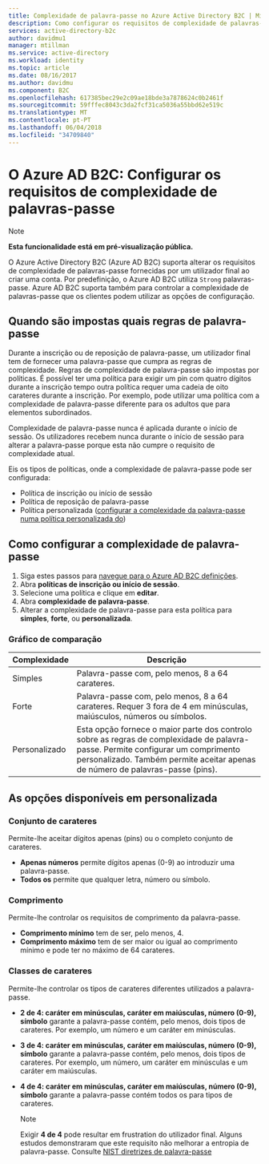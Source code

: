 ```yaml
---
title: Complexidade de palavra-passe no Azure Active Directory B2C | Microsoft Docs
description: Como configurar os requisitos de complexidade de palavras-passe fornecidas pelos consumidores no Azure Active Directory B2C.
services: active-directory-b2c
author: davidmu1
manager: mtillman
ms.service: active-directory
ms.workload: identity
ms.topic: article
ms.date: 08/16/2017
ms.author: davidmu
ms.component: B2C
ms.openlocfilehash: 617385bec29e2c09ae18bde3a7878624c0b2461f
ms.sourcegitcommit: 59fffec8043c3da2fcf31ca5036a55bbd62e519c
ms.translationtype: MT
ms.contentlocale: pt-PT
ms.lasthandoff: 06/04/2018
ms.locfileid: "34709840"
---
```

# <a name="azure-ad-b2c-configure-complexity-requirements-for-passwords"></a>O Azure AD B2C: Configurar os requisitos de complexidade de palavras-passe

> [!NOTE]
> **Esta funcionalidade está em pré-visualização pública.**

O Azure Active Directory B2C (Azure AD B2C) suporta alterar os requisitos de complexidade de palavras-passe fornecidas por um utilizador final ao criar uma conta.  Por predefinição, o Azure AD B2C utiliza `Strong` palavras-passe.  Azure AD B2C suporta também para controlar a complexidade de palavras-passe que os clientes podem utilizar as opções de configuração.

## <a name="when-password-rules-are-enforced"></a>Quando são impostas quais regras de palavra-passe

Durante a inscrição ou de reposição de palavra-passe, um utilizador final tem de fornecer uma palavra-passe que cumpra as regras de complexidade.  Regras de complexidade de palavra-passe são impostas por políticas.  É possível ter uma política para exigir um pin com quatro dígitos durante a inscrição tempo outra política requer uma cadeia de oito carateres durante a inscrição.  Por exemplo, pode utilizar uma política com a complexidade de palavra-passe diferente para os adultos que para elementos subordinados.

Complexidade de palavra-passe nunca é aplicada durante o início de sessão.  Os utilizadores recebem nunca durante o início de sessão para alterar a palavra-passe porque esta não cumpre o requisito de complexidade atual.

Eis os tipos de políticas, onde a complexidade de palavra-passe pode ser configurada:

* Política de inscrição ou início de sessão
* Política de reposição de palavra-passe
* Política personalizada ([configurar a complexidade da palavra-passe numa política personalizada do](active-directory-b2c-reference-password-complexity-custom.md))

## <a name="how-to-configure-password-complexity"></a>Como configurar a complexidade de palavra-passe

1. Siga estes passos para [navegue para o Azure AD B2C definições](active-directory-b2c-app-registration.md#navigate-to-b2c-settings).
1. Abra **políticas de inscrição ou início de sessão**.
1. Selecione uma política e clique em **editar**.
1. Abra **complexidade de palavra-passe**.
1. Alterar a complexidade de palavra-passe para esta política para **simples**, **forte**, ou **personalizada**.

### <a name="comparison-chart"></a>Gráfico de comparação

| Complexidade | Descrição |
| --- | --- |
| Simples | Palavra-passe com, pelo menos, 8 a 64 carateres. |
| Forte | Palavra-passe com, pelo menos, 8 a 64 carateres. Requer 3 fora de 4 em minúsculas, maiúsculos, números ou símbolos. |
| Personalizado | Esta opção fornece o maior parte dos controlo sobre as regras de complexidade de palavra-passe.  Permite configurar um comprimento personalizado.  Também permite aceitar apenas de número de palavras-passe (pins). |

## <a name="options-available-under-custom"></a>As opções disponíveis em personalizada

### <a name="character-set"></a>Conjunto de carateres

Permite-lhe aceitar dígitos apenas (pins) ou o completo conjunto de carateres.

* **Apenas números** permite dígitos apenas (0-9) ao introduzir uma palavra-passe.
* **Todos os** permite que qualquer letra, número ou símbolo.

### <a name="length"></a>Comprimento

Permite-lhe controlar os requisitos de comprimento da palavra-passe.

* **Comprimento mínimo** tem de ser, pelo menos, 4.
* **Comprimento máximo** tem de ser maior ou igual ao comprimento mínimo e pode ter no máximo de 64 carateres.

### <a name="character-classes"></a>Classes de carateres

Permite-lhe controlar os tipos de carateres diferentes utilizados a palavra-passe.

* **2 de 4: caráter em minúsculas, caráter em maiúsculas, número (0-9), símbolo** garante a palavra-passe contém, pelo menos, dois tipos de carateres. Por exemplo, um número e um caráter em minúsculas.
* **3 de 4: caráter em minúsculas, caráter em maiúsculas, número (0-9), símbolo** garante a palavra-passe contém, pelo menos, dois tipos de carateres. Por exemplo, um número, um caráter em minúsculas e um caráter em maiúsculas.
* **4 de 4: caráter em minúsculas, caráter em maiúsculas, número (0-9), símbolo** garante a palavra-passe contém todos os para tipos de carateres.

    > [!NOTE]
    > Exigir **4 de 4** pode resultar em frustration do utilizador final. Alguns estudos demonstraram que este requisito não melhorar a entropia de palavra-passe. Consulte [NIST diretrizes de palavra-passe](https://pages.nist.gov/800-63-3/sp800-63b.html#appA)
